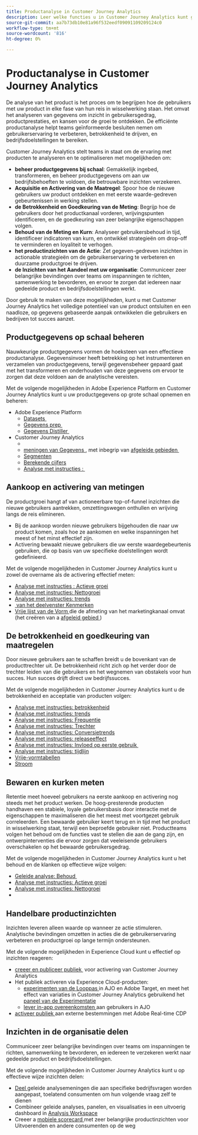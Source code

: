 ```yaml
---
title: Productanalyse in Customer Journey Analytics
description: Leer welke functies u in Customer Journey Analytics kunt gebruiken om productanalyses effectief uit te voeren.
source-git-commit: aa7b73db10e81a96f532eedf09091109209124c0
workflow-type: tm+mt
source-wordcount: '816'
ht-degree: 0%

---
```


# Productanalyse in Customer Journey Analytics

De analyse van het product is het proces om te begrijpen hoe de gebruikers met uw product in elke fase van hun reis in wisselwerking staan. Het omvat het analyseren van gegevens om inzicht in gebruikersgedrag, productprestaties, en kansen voor de groei te ontdekken. De efficiënte productanalyse helpt teams geïnformeerde besluiten nemen om gebruikerservaring te verbeteren, betrokkenheid te drijven, en bedrijfsdoelstellingen te bereiken.

Customer Journey Analytics stelt teams in staat om de ervaring met producten te analyseren en te optimaliseren met mogelijkheden om:

* **beheer productgegevens bij schaal**: Gemakkelijk ingebed, transformeren, en beheer productgegevens om aan uw bedrijfsbehoeften te voldoen, die betrouwbare inzichten verzekeren.
* **Acquisitie en Activering van de Maatregel**: Spoor hoe de nieuwe gebruikers uw product ontdekken en met eerste waarde-gedreven gebeurtenissen in werking stellen.
* **de Betrokkenheid en Goedkeuring van de Meting**: Begrijp hoe de gebruikers door het productkanaal vorderen, wrijvingspunten identificeren, en de goedkeuring van zeer belangrijke eigenschappen volgen.
* **Behoud van de Meting en Kurn**: Analyseer gebruikersbehoud in tijd, identificeer indicatoren van kurn, en ontwikkel strategieën om drop-off te verminderen en loyaliteit te verhogen.
* **het productinzichten van de Actie**: Zet gegeven-gedreven inzichten in actionable strategieën om de gebruikerservaring te verbeteren en duurzame productgroei te drijven.
* **de Inzichten van het Aandeel met uw organisatie**: Communiceer zeer belangrijke bevindingen over teams om inspanningen te richten, samenwerking te bevorderen, en ervoor te zorgen dat iedereen naar gedeelde product en bedrijfsdoelstellingen werkt.

Door gebruik te maken van deze mogelijkheden, kunt u met Customer Journey Analytics het volledige potentieel van uw product ontsluiten en een naadloze, op gegevens gebaseerde aanpak ontwikkelen die gebruikers en bedrijven tot succes aanzet.

## Productgegevens op schaal beheren

Nauwkeurige productgegevens vormen de hoeksteen van een effectieve productanalyse. Gegevensinvoer heeft betrekking op het instrumenteren en verzamelen van productgegevens, terwijl gegevensbeheer gepaard gaat met het transformeren en onderhouden van deze gegevens om ervoor te zorgen dat deze voldoen aan de analytische vereisten.

Met de volgende mogelijkheden in Adobe Experience Platform en Customer Journey Analytics kunt u uw productgegevens op grote schaal opnemen en beheren:

* Adobe Experience Platform
   * [ Datasets &#x200B; ](https://experienceleague.adobe.com/nl/docs/experience-platform/catalog/datasets/overview)
   * [ Gegevens prep &#x200B; ](https://experienceleague.adobe.com/nl/docs/experience-platform/data-prep/home)
   * [ Gegevens Distiller &#x200B; ](https://experienceleague.adobe.com/nl/docs/experience-platform/query/data-distiller/overview)
* Customer Journey Analytics
   * [&#x200B;](/help/connections/overview.md)
   * [ meningen van Gegevens ](/help/data-views/data-views.md), met inbegrip van [ afgeleide gebieden &#x200B; ](/help/data-views/derived-fields/derived-fields.md)
   * [Segmenten &#x200B;](/help/components/filters/filters-overview.md)
   * [Berekende cijfers](/help/components/calc-metrics/calc-metr-overview.md)
   * [Analyse met instructies &#x200B;: &#x200B;](/help/guided-analysis/types/timeline.md)

## Aankoop en activering van metingen

De productgroei hangt af van actioneerbare top-of-funnel inzichten die nieuwe gebruikers aantrekken, omzettingswegen onthullen en wrijving langs de reis elimineren.

* Bij de aankoop worden nieuwe gebruikers bijgehouden die naar uw product komen, zoals hoe ze aankomen en welke inspanningen het meest of het minst effectief zijn.
* Activering bewaakt nieuwe gebruikers die uw eerste waardegebeurtenis gebruiken, die op basis van uw specifieke doelstellingen wordt gedefinieerd.

Met de volgende mogelijkheden in Customer Journey Analytics kunt u zowel de overname als de activering effectief meten:

* [Analyse met instructies &#x200B;: Actieve groei](/help/guided-analysis/types/active-growth.md)
* [Analyse met instructies: Nettogroei](/help/guided-analysis/types/net-growth.md)
* [Analyse met instructies: trends](/help/guided-analysis//types/trends.md)
* [&#x200B; van het deelvenster Kenmerken](/help/analysis-workspace/c-panels/attribution.md)
* [ Vrije lijst van de Vorm ](/help/analysis-workspace/c-panels/freeform-panel.md) die de afmeting van het marketingkanaal omvat (het creëren van a [ afgeleid gebied ](/help/data-views/derived-fields/derived-fields.md))

## De betrokkenheid en goedkeuring van maatregelen

Door nieuwe gebruikers aan te schaffen breidt u de bovenkant van de producttrechter uit. De betrokkenheid richt zich op het verder door de trechter leiden van die gebruikers en het wegnemen van obstakels voor hun succes. Hun succes drijft direct uw bedrijfssucces.

Met de volgende mogelijkheden in Customer Journey Analytics kunt u de betrokkenheid en acceptatie van producten volgen:

* [Analyse met instructies: betrokkenheid](/help/guided-analysis/types/engagement.md)
* [Analyse met instructies: trends](/help/guided-analysis/types/trends.md)
* [Analyse met instructies: Frequentie](/help/guided-analysis/types/frequency.md)
* [Analyse met instructies: Trechter](/help/guided-analysis/types/funnel.md)
* [Analyse met instructies: Conversietrends](/help/guided-analysis/types/conversion-trends.md)
* [Analyse met instructies: releaseeffect](/help/guided-analysis/types/release-impact.md)
* [Analyse met instructies: Invloed op eerste gebruik &#x200B;](/help/guided-analysis/types/first-use-impact.md)
* [Analyse met instructies: tijdlijn](/help/guided-analysis/types/timeline.md)
* [Vrije-vormtabellen &#x200B;](/help/analysis-workspace/c-panels/freeform-panel.md)
* [Stroom](/help/analysis-workspace/visualizations/c-flow/flow.md)

## Bewaren en kurken meten

Retentie meet hoeveel gebruikers na eerste aankoop en activering nog steeds met het product werken. De hoog-presterende producten handhaven een stabiele, loyale gebruikersbasis door interactie met de eigenschappen te maximaliseren die het meest met voortgezet gebruik correleerden. Een bewaarde gebruiker keert terug en in tijd met het product in wisselwerking staat, terwijl een beproefde gebruiker niet. Productteams volgen het behoud om de functies vast te stellen die aan de gang zijn, en ontwerpinterventies die ervoor zorgen dat veeleisende gebruikers overschakelen op het bewaarde gebruikersgedrag.

Met de volgende mogelijkheden in Customer Journey Analytics kunt u het behoud en de klanken op effectieve wijze volgen:

* [ Geleide analyse: Behoud ](/help/guided-analysis/types/retention.md) &#x200B;
* [Analyse met instructies: Actieve groei](/help/guided-analysis/types/active-growth.md)
* [Analyse met instructies: Nettogroei](/help/guided-analysis/types/net-growth.md)
* [&#x200B;](/help/analysis-workspace/visualizations/cohort-table/cohort-analysis.md)

## Handelbare productinzichten

Inzichten leveren alleen waarde op wanneer ze actie stimuleren. Analytische bevindingen omzetten in acties die de gebruikerservaring verbeteren en productgroei op lange termijn ondersteunen.

Met de volgende mogelijkheden in Experience Cloud kunt u effectief op inzichten reageren:

* [ creeer en publiceer publiek ](/help/components/audiences/publish.md) &#x200B; voor activering van Customer Journey Analytics
* Het publiek activeren via Experience Cloud-producten:
   * [ experimenten van de Looppas ](https://experienceleague.adobe.com/nl/docs/journey-optimizer/using/content-management/content-experiment/get-started-experiment) in AJO en Adobe Target, en meet het effect van variaties in Customer Journey Analytics gebruikend het [ paneel van de Experimentatie ](/help/analysis-workspace/c-panels/experimentation.md)
   * [ lever in-app overeenkomsten ](https://experienceleague.adobe.com/nl/docs/journey-optimizer/using/channels/in-app/get-started-in-app) aan gebruikers in AJO
* [ activeer publiek ](https://experienceleague.adobe.com/nl/docs/experience-platform/destinations/ui/activate/activation-overview) aan externe bestemmingen met Adobe Real-time CDP &#x200B;

## Inzichten in de organisatie delen &#x200B;

Communiceer zeer belangrijke bevindingen over teams om inspanningen te richten, samenwerking te bevorderen, en iedereen te verzekeren werkt naar gedeelde product en bedrijfsdoelstellingen.

Met de volgende mogelijkheden in Customer Journey Analytics kunt u op effectieve wijze inzichten delen:

* [ Deel ](/help/analysis-workspace/curate-share/share-projects.md) geleide analysemeningen die aan specifieke bedrijfsvragen worden aangepast, toelatend consumenten om hun volgende vraag zelf te dienen
* Combineer geleide analyses, panelen, en visualisaties in een uitvoerig dashboard in [ Analysis Workspace ](/help/analysis-workspace/home.md)
* Creeer a [ mobiele scorecard ](/help/mobile-app/home.md) met zeer belangrijke productinzichten voor Uitvoerenden en andere consumenten op de weg
